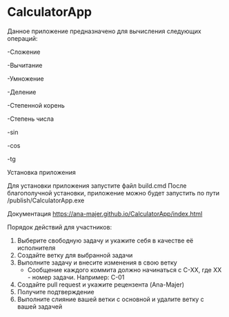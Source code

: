 # CalculatorApp
Данное приложение предназначено для вычисления следующих операций:

-Сложение

-Вычитание

-Умножение

-Деление

-Степенной корень

-Степень числа

-sin

-cos

-tg

Установка приложения

Для установки приложения запустите файл build.cmd После благополучной установки, приложение можно будет запустить по пути /publish/CalculatorApp.exe

Документация https://ana-majer.github.io/CalculatorApp/index.html

Порядок действий для участников:
1. Выберите свободную задачу и укажите себя в качестве её исполнителя
2. Создайте ветку для выбранной задачи
3. Выполните задачу и внесите изменения в свою ветку
    - Сообщение каждого коммита должно начинаться с C-XX, где XX - номер задачи. Например: C-01
4. Создайте pull request и укажите рецензента (Ana-Majer)
5. Получите подтверждение
6. Выполните слияние вашей ветки с основной и удалите ветку с вашей задачей
